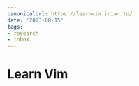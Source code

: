 ```yaml
---
canonicalUrl: https://learnvim.irian.to/
date: '2023-08-15'
tags:
- research
- inbox
---
```


# Learn Vim
